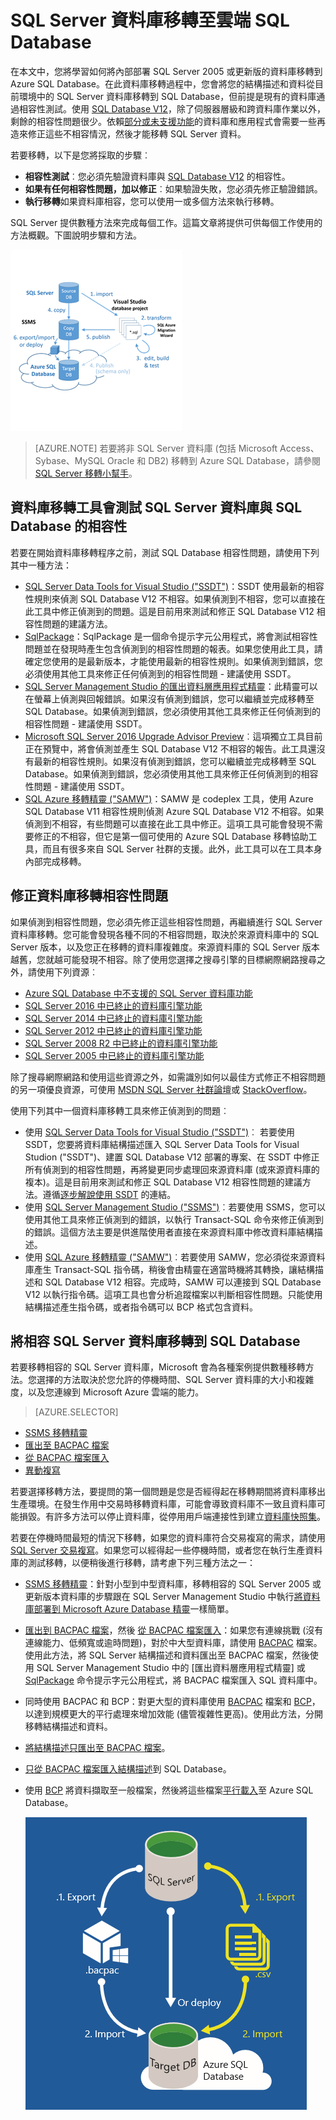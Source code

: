 <properties
   pageTitle="SQL Server 資料庫移轉至 SQL Database | Microsoft Azure"
   description="了解將內部部署 SQL Server 資料庫移轉至雲端 Azure SQL Database 的相關做法。請先使用資料庫移轉工具測試相容性再進行資料庫移轉。"
   keywords="database migration,sql server database migration,database migration tools,migrate database,migrate sql database,資料庫移轉,sql server 資料庫移轉,資料庫移轉工具,移轉資料庫,移轉 sql database"
   services="sql-database"
   documentationCenter=""
   authors="carlrabeler"
   manager="jhubbard"
   editor=""/>

<tags
   ms.service="sql-database"
   ms.devlang="NA"
   ms.topic="article"
   ms.tgt_pltfrm="NA"
   ms.workload="data-management"
   ms.date="03/22/2016"
   ms.author="carlrab"/>

# SQL Server 資料庫移轉至雲端 SQL Database

在本文中，您將學習如何將內部部署 SQL Server 2005 或更新版的資料庫移轉到 Azure SQL Database。在此資料庫移轉過程中，您會將您的結構描述和資料從目前環境中的 SQL Server 資料庫移轉到 SQL Database，但前提是現有的資料庫通過相容性測試。使用 [SQL Database V12](sql-database-v12-whats-new.md)，除了伺服器層級和跨資料庫作業以外，剩餘的相容性問題很少。依賴[部分或未支援功能](sql-database-transact-sql-information.md)的資料庫和應用程式會需要一些再造來修正這些不相容情況，然後才能移轉 SQL Server 資料。

若要移轉，以下是您將採取的步驟︰

- **相容性測試**︰您必須先驗證資料庫與 [SQL Database V12](sql-database-v12-whats-new.md) 的相容性。 
- **如果有任何相容性問題，加以修正**︰如果驗證失敗，您必須先修正驗證錯誤。  
- **執行移轉**如果資料庫相容，您可以使用一或多個方法來執行移轉。 

SQL Server 提供數種方法來完成每個工作。這篇文章將提供可供每個工作使用的方法概觀。下圖說明步驟和方法。

  ![VSSSDT 移轉圖表](./media/sql-database-cloud-migrate/03VSSSDTDiagram.png)
  
 > [AZURE.NOTE] 若要將非 SQL Server 資料庫 (包括 Microsoft Access、Sybase、MySQL Oracle 和 DB2) 移轉到 Azure SQL Database，請參閱 [SQL Server 移轉小幫手](http://blogs.msdn.com/b/ssma/)。

## 資料庫移轉工具會測試 SQL Server 資料庫與 SQL Database 的相容性

若要在開始資料庫移轉程序之前，測試 SQL Database 相容性問題，請使用下列其中一種方法：

- [SQL Server Data Tools for Visual Studio ("SSDT")](sql-database-cloud-migrate-fix-compatibility-issues-ssdt.md)：SSDT 使用最新的相容性規則來偵測 SQL Database V12 不相容。如果偵測到不相容，您可以直接在此工具中修正偵測到的問題。這是目前用來測試和修正 SQL Database V12 相容性問題的建議方法。 
- [SqlPackage](sql-database-cloud-migrate-determine-compatibility-sqlpackage.md)：SqlPackage 是一個命令提示字元公用程式，將會測試相容性問題並在發現時產生包含偵測到的相容性問題的報表。如果您使用此工具，請確定您使用的是最新版本，才能使用最新的相容性規則。如果偵測到錯誤，您必須使用其他工具來修正任何偵測到的相容性問題 - 建議使用 SSDT。  
- [SQL Server Management Studio 的匯出資料層應用程式精靈](sql-database-cloud-migrate-determine-compatibility-ssms.md)：此精靈可以在螢幕上偵測與回報錯誤。如果沒有偵測到錯誤，您可以繼續並完成移轉至 SQL Database。如果偵測到錯誤，您必須使用其他工具來修正任何偵測到的相容性問題 - 建議使用 SSDT。
- [Microsoft SQL Server 2016 Upgrade Advisor Preview](http://www.microsoft.com/download/details.aspx?id=48119)︰這項獨立工具目前正在預覽中，將會偵測並產生 SQL Database V12 不相容的報告。此工具還沒有最新的相容性規則。如果沒有偵測到錯誤，您可以繼續並完成移轉至 SQL Database。如果偵測到錯誤，您必須使用其他工具來修正任何偵測到的相容性問題 - 建議使用 SSDT。 
- [SQL Azure 移轉精靈 ("SAMW")](sql-database-cloud-migrate-fix-compatibility-issues.md)：SAMW 是 codeplex 工具，使用 Azure SQL Database V11 相容性規則偵測 Azure SQL Database V12 不相容。如果偵測到不相容，有些問題可以直接在此工具中修正。這項工具可能會發現不需要修正的不相容，但它是第一個可使用的 Azure SQL Database 移轉協助工具，而且有很多來自 SQL Server 社群的支援。此外，此工具可以在工具本身內部完成移轉。 

## 修正資料庫移轉相容性問題

如果偵測到相容性問題，您必須先修正這些相容性問題，再繼續進行 SQL Server 資料庫移轉。您可能會發現各種不同的不相容問題，取決於來源資料庫中的 SQL Server 版本，以及您正在移轉的資料庫複雜度。來源資料庫的 SQL Server 版本越舊，您就越可能發現不相容。除了使用您選擇之搜尋引擎的目標網際網路搜尋之外，請使用下列資源︰

- [Azure SQL Database 中不支援的 SQL Server 資料庫功能](sql-database-transact-sql-information.md)
- [SQL Server 2016 中已終止的資料庫引擎功能](https://msdn.microsoft.com/library/ms144262%28v=sql.130%29)
- [SQL Server 2014 中已終止的資料庫引擎功能](https://msdn.microsoft.com/library/ms144262%28v=sql.120%29)
- [SQL Server 2012 中已終止的資料庫引擎功能](https://msdn.microsoft.com/library/ms144262%28v=sql.110%29)
- [SQL Server 2008 R2 中已終止的資料庫引擎功能](https://msdn.microsoft.com/library/ms144262%28v=sql.105%29)
- [SQL Server 2005 中已終止的資料庫引擎功能](https://msdn.microsoft.com/library/ms144262%28v=sql.90%29)

除了搜尋網際網路和使用這些資源之外，如需識別如何以最佳方式修正不相容問題的另一項優良資源，可使用 [MSDN SQL Server 社群論壇](https://social.msdn.microsoft.com/Forums/sqlserver/home?category=sqlserver)或 [StackOverflow](http://stackoverflow.com/)。

使用下列其中一個資料庫移轉工具來修正偵測到的問題︰

- 使用 [SQL Server Data Tools for Visual Studio ("SSDT")](sql-database-cloud-migrate-fix-compatibility-issues-ssdt.md)︰ 若要使用 SSDT，您要將資料庫結構描述匯入 SQL Server Data Tools for Visual Studion ("SSDT")、建置 SQL Database V12 部署的專案、在 SSDT 中修正所有偵測到的相容性問題，再將變更同步處理回來源資料庫 (或來源資料庫的複本)。這是目前用來測試和修正 SQL Database V12 相容性問題的建議方法。遵循[逐步解說使用 SSDT](sql-database-cloud-migrate-fix-compatibility-issues-ssdt.md) 的連結。
- 使用 [SQL Server Management Studio ("SSMS")](sql-database-cloud-migrate-fix-compatibility-issues-ssms.md)︰若要使用 SSMS，您可以使用其他工具來修正偵測到的錯誤，以執行 Transact-SQL 命令來修正偵測到的錯誤。這個方法主要是供進階使用者直接在來源資料庫中修改資料庫結構描述。 
- 使用 [SQL Azure 移轉精靈 ("SAMW")](sql-database-cloud-migrate-fix-compatibility-issues.md)︰若要使用 SAMW，您必須從來源資料庫產生 Transact-SQL 指令碼，稍後會由精靈在適當時機將其轉換，讓結構描述和 SQL Database V12 相容。完成時，SAMW 可以連接到 SQL Database V12 以執行指令碼。這項工具也會分析追蹤檔案以判斷相容性問題。只能使用結構描述產生指令碼，或者指令碼可以 BCP 格式包含資料。

## 將相容 SQL Server 資料庫移轉到 SQL Database

若要移轉相容的 SQL Server 資料庫，Microsoft 會為各種案例提供數種移轉方法。您選擇的方法取決於您允許的停機時間、SQL Server 資料庫的大小和複雜度，以及您連線到 Microsoft Azure 雲端的能力。

> [AZURE.SELECTOR]
- [SSMS 移轉精靈](sql-database-cloud-migrate-compatible-using-ssms-migration-wizard.md)
- [匯出至 BACPAC 檔案](sql-database-cloud-migrate-compatible-export-bacpac-ssms.md)
- [從 BACPAC 檔案匯入](sql-database-cloud-migrate-compatible-import-bacpac-ssms.md)
- [異動複寫](sql-database-cloud-migrate-compatible-using-transactional-replication.md)

若要選擇移轉方法，要提問的第一個問題是您是否經得起在移轉期間將資料庫移出生產環境。在發生作用中交易時移轉資料庫，可能會導致資料庫不一致且資料庫可能損毀。有許多方法可以停止資料庫，從停用用戶端連接性到建立[資料庫快照集](https://msdn.microsoft.com/library/ms175876.aspx)。

若要在停機時間最短的情況下移轉，如果您的資料庫符合交易複寫的需求，請使用 [SQL Server 交易複寫](sql-database-cloud-migrate-compatible-using-transactional-replication.md)。如果您可以經得起一些停機時間，或者您在執行生產資料庫的測試移轉，以便稍後進行移轉，請考慮下列三種方法之一：

- [SSMS 移轉精靈](sql-database-cloud-migrate-compatible-using-ssms-migration-wizard.md)：針對小型到中型資料庫，移轉相容的 SQL Server 2005 或更新版本資料庫的步驟跟在 SQL Server Management Studio 中執行[將資料庫部署到 Microsoft Azure Database 精靈](sql-database-cloud-migrate-compatible-using-ssms-migration-wizard.md)一樣簡單。
- [匯出到 BACPAC 檔案](sql-database-cloud-migrate-compatible-export-bacpac-ssms.md)，然後 [從 BACPAC 檔案匯入](sql-database-cloud-migrate-compatible-import-bacpac-ssms.md)：如果您有連線挑戰 (沒有連線能力、低頻寬或逾時問題)，對於中大型資料庫，請使用 [BACPAC](https://msdn.microsoft.com/library/ee210546.aspx#Anchor_4) 檔案。使用此方法，將 SQL Server 結構描述和資料匯出至 BACPAC 檔案，然後使用 SQL Server Management Studio 中的 [匯出資料層應用程式精靈] 或 [SqlPackage](https://msdn.microsoft.com/library/hh550080.aspx) 命令提示字元公用程式，將 BACPAC 檔案匯入 SQL 資料庫中。
- 同時使用 BACPAC 和 BCP：對更大型的資料庫使用 [BACPAC](https://msdn.microsoft.com/library/ee210546.aspx#Anchor_4) 檔案和 [BCP](https://msdn.microsoft.com/library/ms162802.aspx)，以達到規模更大的平行處理來增加效能 (儘管複雜性更高)。使用此方法，分開移轉結構描述和資料。
 - [將結構描述只匯出至 BACPAC 檔案](sql-database-cloud-migrate-compatible-export-bacpac-ssms.md)。
 - [只從 BACPAC 檔案匯入結構描述](sql-database-cloud-migrate-compatible-import-bacpac-ssms.md)到 SQL Database。
 - 使用 [BCP](https://msdn.microsoft.com/library/ms162802.aspx) 將資料擷取至一般檔案，然後將這些檔案[平行載入](https://technet.microsoft.com/library/dd425070.aspx)至 Azure SQL Database。

	 ![SQL Server 資料庫移轉 - 將 SQL Database 移轉至雲端。](./media/sql-database-cloud-migrate/01SSMSDiagram_new.png)

<!---HONumber=AcomDC_0323_2016-->